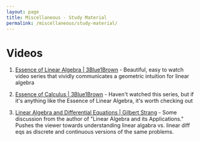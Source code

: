 ```yaml
---
layout: page
title: Miscellaneous - Study Material
permalink: /miscellaneous/study-material/
---
```



Videos
===

1. [Essence of Linear Algebra \| 3Blue1Brown](https://www.youtube.com/playlist?list=PLZHQObOWTQDPD3MizzM2xVFitgF8hE_ab) - Beautiful, easy to watch video series that vividly communicates a geometric intuition for linear algebra

2. [Essence of Calculus \| 3Blue1Brown](https://www.youtube.com/playlist?list=PLZHQObOWTQDMsr9K-rj53DwVRMYO3t5Yr) - Haven't watched this series, but if it's anything like the Essence of Linear Algebra, it's worth checking out

3. [Linear Algebra and Differential Equations \| Gilbert Strang](https://www.youtube.com/watch?v=ghjOS7Q82s0&list=PLMsYJgjgZE8iBpOBZEsS8PuwNBkwMcjix) - Some discussion from the author of "Linear Algebra and its Applications." Pushes the viewer towards understanding linear algabra vs. linear diff eqs as discrete and continuous versions of the same problems.

